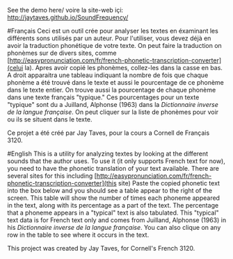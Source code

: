 See the demo here/ voire la site-web içi: http://jaytaves.github.io/SoundFrequency/

#Français
Ceci est un outil crée pour analyser les textes en éxaminant les différents sons
utilisés par un auteur. Pour l'utiliser, vous devez déjà en avoir la traduction
phonétique de votre texte. On peut faire la traduction on phonèmes sur de divers
sites, comme [http://easypronunciation.com/fr/french-phonetic-transcription-converter](celui la).
Apres avoir copié les phonèmes, collez-les dans la casse en bas. A droit
apparaitra une tableau indiquant la nombre de fois que chaque phonème a été
trouvé dans le texte et aussi le pourcentage de ce phonème dans le texte entier.
On trouve aussi la pourcentage de chaque phonème dans une texte français
"typique." Ces pourcentages pour un texte "typique" sont du a Juilland, Alphonse
(1963) dans la _Dictionnaire inverse de la langue française_. On peut cliquer sur
la liste de phonèmes pour voir ou ils se situent dans le texte.

Ce projet a été créé par Jay Taves, pour la cours a Cornell de Français 3120.

#English
This is a utility for analyzing textes by looking at the different sounds that the
author uses. To use it (it only supports French text for now), you need to have
the phonetic translation of your text available. There are several sites for this
including [http://easypronunciation.com/fr/french-phonetic-transcription-converter](this site)
Paste the copied phonetic text into the box below and you should see a table
appear to the right of the screen. This table will show the number of times each
phoneme appeared in the text, along with its percentage as a part of the text.
The percentage that a phoneme appears in a "typical" text is also tabulated. This
"typical" text data is for French text only and comes from Juilland, Alphonse
(1963) in his _Dictionnaire inverse de la langue française_. You can also clique on
any row in the table to see where it occurs in the text.

This project was created by Jay Taves, for Cornell's French 3120.

